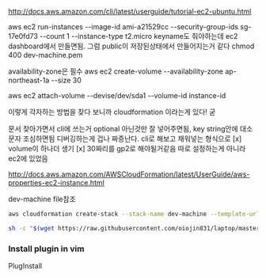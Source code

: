 http://docs.aws.amazon.com/cli/latest/userguide/tutorial-ec2-ubuntu.html

aws ec2 run-instances --image-id ami-a21529cc --security-group-ids sg-17e0fd73 --count 1 --instance-type t2.micro
keyname도 줘야하는데 ec2 dashboard에서 만들면됨. 그럼 public이 저장된상태에서 만들어지는거 같다
chmod 400 dev-machine.pem

availability-zone은 필수
aws ec2 create-volume --availability-zone ap-northeast-1a --size 30

aws ec2 attach-volume --devise/dev/sda1 --volume-id instance-id

이렇게 각자하는 방법을 찾다 보니까 cloudformation 이라는게 있다! 굳

문서 찾아가면서 cli에 쓰는거 optional 아닌것만 잘 넣어주면됨, key string안에 대소문자 조심하면됨
디버깅하는게 겁나 짜증난다. cli로 해보고 채워넣는 형식으로
[x] volume이 하나더 생기 
[x] 30짜리를 gp2로 해야될거같음
따로 설정하는게 아니라 ec2에 있었음

http://docs.aws.amazon.com/AWSCloudFormation/latest/UserGuide/aws-properties-ec2-instance.html

dev-machine file참조

```bash
aws cloudformation create-stack --stack-name dev-machine --template-url https://s3-ap-northeast-1.amazonaws.com/cf-templates-1oz3rylt2bho3-ap-northeast-1/2016269RmW-dev-machine3j8jnubvt4a3eoctyov5i2j4i
```
```bash
sh -c "$(wget https://raw.githubusercontent.com/oiojin831/laptop/master/init.sh -O -)"
```
### Install plugin in vim  
PlugInstall
